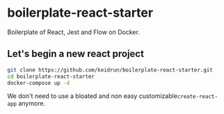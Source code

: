 # boilerplate-react-starter

Boilerplate of React, Jest and Flow on Docker.

## Let's begin a new react project

```sh
git clone https://github.com/keidrun/boilerplate-react-starter.git
cd boilerplate-react-starter
docker-compose up -d
```

We don't need to use a bloated and non easy customizable`create-react-app` anymore.
